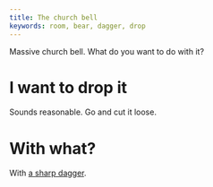 ```yaml
---
title: The church bell
keywords: room, bear, dagger, drop
---
```


Massive church bell. What do you want to do with it?

# I want to drop it
Sounds reasonable. Go and cut it loose.

# With what?
With [a sharp dagger](../060-sharp-dagger.md).
